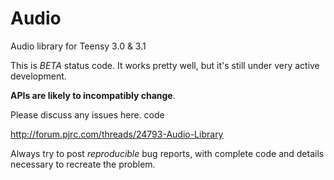 Audio
=====

Audio library for Teensy 3.0 &amp; 3.1

This is *BETA* status code.  It works pretty well, but it's still under very active
development.

**APIs are likely to incompatibly change**.

Please discuss any issues here.
code

http://forum.pjrc.com/threads/24793-Audio-Library

Always try to post *reproducible* bug reports, with complete code and details
necessary to recreate the problem.

